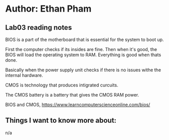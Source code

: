 # Author: Ethan Pham
## Lab03 reading notes
BIOS is a part of the motherboard that is essential for the system to boot up.

First the computer checks if its insides are fine. Then when it's good, the BIOS will load the operating system to RAM. Everything is good when thats done.

Basically when the power supply unit checks if there is no issues withe the internal hardware.

CMOS is technology that produces intigrated curcuits.

The CMOS battery is a battery that gives the CMOS RAM power.

BIOS and CMOS, https://www.learncomputerscienceonline.com/bios/ 

## Things I want to know more about:
n/a
